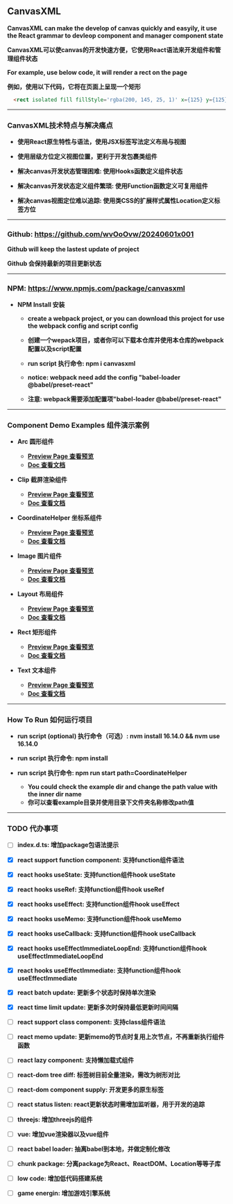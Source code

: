 ## CanvasXML


**CanvasXML can make the develop of canvas quickly and easyily, it use the React grammar to devleop component and manager component state**

**CanvasXML可以使canvas的开发快速方便，它使用React语法来开发组件和管理组件状态**

**For example, use below code, it will render a rect on the page**

**例如，使用以下代码，它将在页面上呈现一个矩形**

``` html
  <rect isolated fill fillStyle='rgba(200, 145, 25, 1)' x={125} y={125} w={100} h={100} />
```

---

### CanvasXML技术特点与解决痛点

- **使用React原生特性与语法，使用JSX标签写法定义布局与视图**

- **使用层级方位定义视图位置，更利于开发包裹类组件**

- **解决canvas开发状态管理困难: 使用Hooks函数定义组件状态**

- **解决canvas开发状态定义组件繁琐: 使用Function函数定义可复用组件**

- **解决canvas视图定位难以追踪: 使用类CSS的扩展样式属性Location定义标签方位**

---

### Github: https://github.com/wvOoOvw/20240601x001

**Github will keep the lastest update of project**

**Github 会保持最新的项目更新状态**

---

### NPM: https://www.npmjs.com/package/canvasxml

- **NPM Install 安装**
  - **create a webpack project, or you can download this project for use the webpack config and script config**
  - **创建一个wepack项目，或者你可以下载本仓库并使用本仓库的webpack配置以及script配置**

  - **run script 执行命令: npm i canvasxml**

  - **notice: webpack need add the config "babel-loader @babel/preset-react"**
  - **注意: webpack需要添加配置项"babel-loader @babel/preset-react"**

---

### Component Demo Examples 组件演示案例

- **Arc 圆形组件**
  - [**Preview Page 查看预览**](https://wvooovw.github.io/20240601x001/exampled/Arc)
  - [**Doc 查看文档**](https://github.com/wvOoOvw/20240601x001/tree/master/example/Arc)

- **Clip 截屏渲染组件**
  - [**Preview Page 查看预览**](https://wvooovw.github.io/20240601x001/exampled/Clip)
  - [**Doc 查看文档**](https://github.com/wvOoOvw/20240601x001/tree/master/example/Clip)

- **CoordinateHelper 坐标系组件**
  - [**Preview Page 查看预览**](https://wvooovw.github.io/20240601x001/exampled/CoordinateHelper)
  - [**Doc 查看文档**](https://github.com/wvOoOvw/20240601x001/tree/master/example/CoordinateHelper)

- **Image 图片组件**
  - [**Preview Page 查看预览**](https://wvooovw.github.io/20240601x001/exampled/Image)
  - [**Doc 查看文档**](https://github.com/wvOoOvw/20240601x001/tree/master/example/Image)

- **Layout 布局组件**
  - [**Preview Page 查看预览**](https://wvooovw.github.io/20240601x001/exampled/Layout)
  - [**Doc 查看文档**](https://github.com/wvOoOvw/20240601x001/tree/master/example/Layout)

- **Rect 矩形组件**
  - [**Preview Page 查看预览**](https://wvooovw.github.io/20240601x001/exampled/Rect)
  - [**Doc 查看文档**](https://github.com/wvOoOvw/20240601x001/tree/master/example/Rect)

- **Text 文本组件**
  - [**Preview Page 查看预览**](https://wvooovw.github.io/20240601x001/exampled/Text)
  - [**Doc 查看文档**](https://github.com/wvOoOvw/20240601x001/tree/master/example/Text)

---

### How To Run 如何运行项目

- **run script (optional) 执行命令（可选）: nvm install 16.14.0 && nvm use 16.14.0**

- **run script 执行命令: npm install**

- **run script 执行命令: npm run start path=CoordinateHelper**
  - **You could check the example dir and change the path value with the inner dir name**
  - **你可以查看example目录并使用目录下文件夹名称修改path值**

---

### TODO 代办事项

- [ ] **index.d.ts: 增加package包语法提示**

- [x] **react support function component: 支持function组件语法**

- [x] **react hooks useState: 支持function组件hook useState**

- [x] **react hooks useRef: 支持function组件hook useRef**

- [x] **react hooks useEffect: 支持function组件hook useEffect**

- [x] **react hooks useMemo: 支持function组件hook useMemo**

- [x] **react hooks useCallback: 支持function组件hook useCallback**

- [x] **react hooks useEffectImmediateLoopEnd: 支持function组件hook useEffectImmediateLoopEnd**

- [x] **react hooks useEffectImmediate: 支持function组件hook useEffectImmediate**

- [x] **react batch update: 更新多个状态时保持单次渲染**

- [x] **react time limit update: 更新多次时保持最低更新时间间隔**

- [ ] **react support class component: 支持class组件语法**

- [ ] **react memo update: 更新memo的节点时复用上次节点，不再重新执行组件函数**

- [ ] **react lazy component: 支持懒加载式组件**

- [ ] **react-dom tree diff: 标签树目前全量渲染，需改为树形对比**

- [ ] **react-dom component supply: 开发更多的原生标签**

- [ ] **react status listen: react更新状态时需增加监听器，用于开发的追踪**

- [ ] **threejs: 增加threejs的组件**

- [ ] **vue: 增加vue渲染器以及vue组件**

- [ ] **react babel loader: 抽离babel到本地，并做定制化修改**

- [ ] **chunk package: 分离package为React、ReactDOM、Location等等子库**

- [ ] **low code: 增加低代码搭建系统**

- [ ] **game energin: 增加游戏引擎系统**